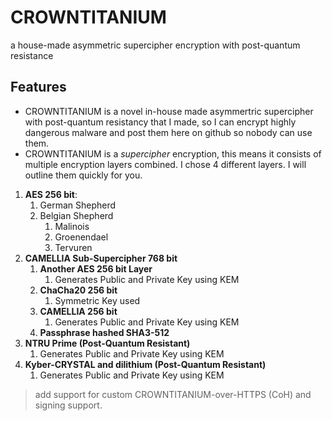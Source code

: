# CROWNTITANIUM

a house-made asymmetric supercipher encryption with post-quantum resistance

## Features

- CROWNTITANIUM is a novel in-house made asymmertric supercipher with post-quantum resistancy that I made, so I can encrypt highly dangerous malware and post them here on github so nobody can use them.
- CROWNTITANIUM is a *supercipher* encryption, this means it consists of multiple encryption layers combined. I chose 4 different layers. I will outline them quickly for you.

1. **AES 256 bit**: 
    1. German Shepherd
    2. Belgian Shepherd
        1. Malinois
        2. Groenendael
        3. Tervuren
2. **CAMELLIA Sub-Supercipher 768 bit**
    1. **Another AES 256 bit Layer**
        1. Generates Public and Private Key using KEM   
    3. **ChaCha20 256 bit**
        1. Symmetric Key used
    5. **CAMELLIA 256 bit**
        1. Generates Public and Private Key using KEM
    7. **Passphrase hashed SHA3-512**
3. **NTRU Prime (Post-Quantum Resistant)**
    1. Generates Public and Private Key using KEM
5. **Kyber-CRYSTAL and dilithium (Post-Quantum Resistant)**
    1. Generates Public and Private Key using KEM
       

> add support for custom CROWNTITANIUM-over-HTTPS (CoH) and signing support.
